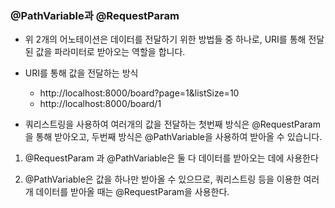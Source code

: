 ### @PathVariable과 @RequestParam

- 위 2개의 어노테이션은 데이터를 전달하기 위한 방법들 중 하나로, URI를 통해 전달된 값을 파라미터로 받아오는 역할을 합니다.
- URI를 통해 값을 전달하는 방식
  - http://localhost:8000/board?page=1&listSize=10
  - http://localhost:8000/board/1

-  쿼리스트링을 사용하여 여러개의 값을 전달하는 첫번째 방식은 @RequestParam을 통해 받아오고, 두번째 방식은 @PathVariable을 사용하여 받아올 수 있습니다.

1. @RequestParam 과 @PathVariable은 둘 다 데이터를 받아오는 데에 사용한다

2. @PathVariable은 값을 하나만 받아올 수 있으므로, 쿼리스트링 등을 이용한 여러 개 데이터를 받아올 때는 @RequestParam을 사용한다.